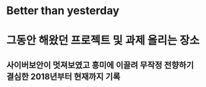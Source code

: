 # Better than yesterday

# 그동안 해왔던 프로젝트 및 과제 올리는 장소
## 사이버보안이 멋져보였고 흥미에 이끌려 무작정 전향하기 결심한 2018년부터 현재까지 기록
